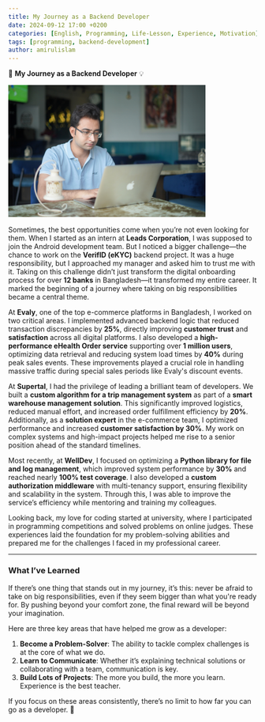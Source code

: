 ```yaml
---
title: My Journey as a Backend Developer
date: 2024-09-12 17:00 +0200
categories: [English, Programming, Life-Lesson, Experience, Motivation]
tags: [programming, backend-development]
author: amirulislam
---
```


🎯 **My Journey as a Backend Developer** 💡

<img src="/assets/img/amirul-developer.jpeg" alt="Random picture" width="400">

Sometimes, the best opportunities come when you’re not even looking for them. When I started as an intern at **Leads Corporation**, I was supposed to join the Android development team. But I noticed a bigger challenge—the chance to work on the **VerifID (eKYC)** backend project. It was a huge responsibility, but I approached my manager and asked him to trust me with it. Taking on this challenge didn’t just transform the digital onboarding process for over **12 banks** in Bangladesh—it transformed my entire career. It marked the beginning of a journey where taking on big responsibilities became a central theme.

At **Evaly**, one of the top e-commerce platforms in Bangladesh, I worked on two critical areas. I implemented advanced backend logic that reduced transaction discrepancies by **25%**, directly improving **customer trust** and **satisfaction** across all digital platforms. I also developed a **high-performance eHealth Order service** supporting over **1 million users**, optimizing data retrieval and reducing system load times by **40%** during peak sales events. These improvements played a crucial role in handling massive traffic during special sales periods like Evaly's discount events.

At **Supertal**, I had the privilege of leading a brilliant team of developers. We built a **custom algorithm for a trip management system** as part of a **smart warehouse management solution**. This significantly improved logistics, reduced manual effort, and increased order fulfillment efficiency by **20%**. Additionally, as a **solution expert** in the e-commerce team, I optimized performance and increased **customer satisfaction by 30%**. My work on complex systems and high-impact projects helped me rise to a senior position ahead of the standard timelines.

Most recently, at **WellDev**, I focused on optimizing a **Python library for file and log management**, which improved system performance by **30%** and reached nearly **100% test coverage**. I also developed a **custom authorization middleware** with multi-tenancy support, ensuring flexibility and scalability in the system. Through this, I was able to improve the service’s efficiency while mentoring and training my colleagues.

Looking back, my love for coding started at university, where I participated in programming competitions and solved problems on online judges. These experiences laid the foundation for my problem-solving abilities and prepared me for the challenges I faced in my professional career.

---

### **What I’ve Learned**

If there’s one thing that stands out in my journey, it’s this: never be afraid to take on big responsibilities, even if they seem bigger than what you're ready for. By pushing beyond your comfort zone, the final reward will be beyond your imagination.

Here are three key areas that have helped me grow as a developer:

1. **Become a Problem-Solver**: The ability to tackle complex challenges is at the core of what we do.
2. **Learn to Communicate**: Whether it’s explaining technical solutions or collaborating with a team, communication is key.
3. **Build Lots of Projects**: The more you build, the more you learn. Experience is the best teacher.

If you focus on these areas consistently, there’s no limit to how far you can go as a developer. 🚀
